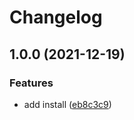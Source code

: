 # Changelog

## 1.0.0 (2021-12-19)


### Features

* add install ([eb8c3c9](https://www.github.com/brokeyourbike/simple-option-color-opencart/commit/eb8c3c95fb6d0c3e104df052bdbc1a972b827827))
